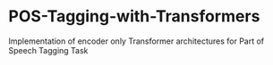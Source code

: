 # POS-Tagging-with-Transformers
Implementation of encoder only Transformer architectures for Part of Speech Tagging Task
